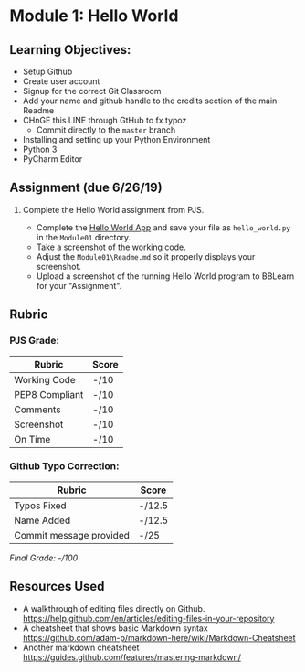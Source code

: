 # Module 1: Hello World

## Learning Objectives:

- Setup Github
 - Create user account
 - Signup for the correct Git Classroom
 - Add your name and github handle to the credits section of the main Readme
 - CHnGE this LINE through GtHub to fx typoz
   - Commit directly to the `master` branch   
- Installing and setting up your Python Environment
 - Python 3
 - PyCharm Editor
 
## Assignment (due 6/26/19)

1. Complete the Hello World assignment from PJS.
   
   - Complete the [Hello World App](https://github.com/biomed-bioinformatics-bootcamp/python-jumpstart-course-demos/tree/master/apps/01_hello_world) and save your file as `hello_world.py` in the `Module01` directory.
   - Take a screenshot of the working code.
   - Adjust the `Module01\Readme.md` so it properly displays your screenshot.  
   - Upload a screenshot of the running Hello World program to BBLearn for your "Assignment".

## Rubric

### PJS Grade:

|  Rubric        | Score | 
|----------------|-------|
| Working Code   |  -/10  |
| PEP8 Compliant |  -/10  |
| Comments       |  -/10  |
| Screenshot     |  -/10  |
| On Time        |  -/10  |

### Github Typo Correction:

|  Rubric                 | Score  | 
|-------------------------|--------|
| Typos Fixed             | -/12.5 |
| Name Added              | -/12.5 |
| Commit message provided |  -/25  |

*Final Grade: -/100*

## Resources Used

- A walkthrough of editing files directly on Github. https://help.github.com/en/articles/editing-files-in-your-repository
- A cheatsheet that shows basic Markdown syntax https://github.com/adam-p/markdown-here/wiki/Markdown-Cheatsheet
- Another markdown cheatsheet https://guides.github.com/features/mastering-markdown/